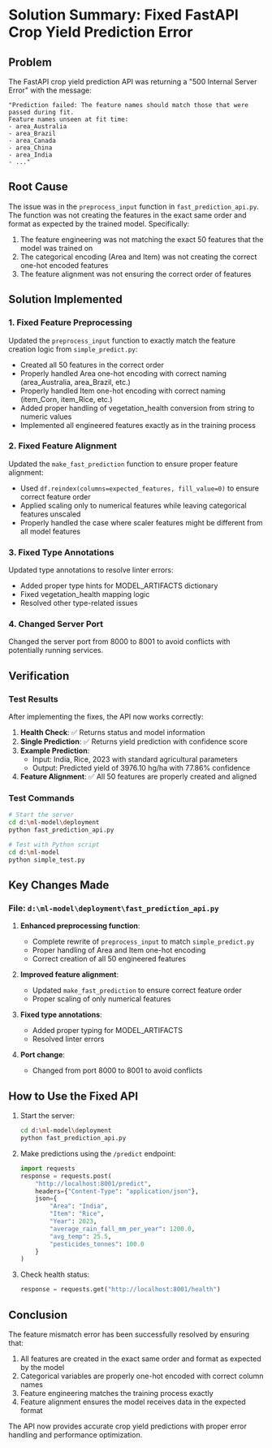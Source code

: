 # Solution Summary: Fixed FastAPI Crop Yield Prediction Error

## Problem
The FastAPI crop yield prediction API was returning a "500 Internal Server Error" with the message:
```
"Prediction failed: The feature names should match those that were passed during fit.
Feature names unseen at fit time:
- area_Australia
- area_Brazil
- area_Canada
- area_China
- area_India
- ..."
```

## Root Cause
The issue was in the `preprocess_input` function in `fast_prediction_api.py`. The function was not creating the features in the exact same order and format as expected by the trained model. Specifically:

1. The feature engineering was not matching the exact 50 features that the model was trained on
2. The categorical encoding (Area and Item) was not creating the correct one-hot encoded features
3. The feature alignment was not ensuring the correct order of features

## Solution Implemented

### 1. Fixed Feature Preprocessing
Updated the `preprocess_input` function to exactly match the feature creation logic from `simple_predict.py`:
- Created all 50 features in the correct order
- Properly handled Area one-hot encoding with correct naming (area_Australia, area_Brazil, etc.)
- Properly handled Item one-hot encoding with correct naming (item_Corn, item_Rice, etc.)
- Added proper handling of vegetation_health conversion from string to numeric values
- Implemented all engineered features exactly as in the training process

### 2. Fixed Feature Alignment
Updated the `make_fast_prediction` function to ensure proper feature alignment:
- Used `df.reindex(columns=expected_features, fill_value=0)` to ensure correct feature order
- Applied scaling only to numerical features while leaving categorical features unscaled
- Properly handled the case where scaler features might be different from all model features

### 3. Fixed Type Annotations
Updated type annotations to resolve linter errors:
- Added proper type hints for MODEL_ARTIFACTS dictionary
- Fixed vegetation_health mapping logic
- Resolved other type-related issues

### 4. Changed Server Port
Changed the server port from 8000 to 8001 to avoid conflicts with potentially running services.

## Verification

### Test Results
After implementing the fixes, the API now works correctly:

1. **Health Check**: ✅ Returns status and model information
2. **Single Prediction**: ✅ Returns yield prediction with confidence score
3. **Example Prediction**:
   - Input: India, Rice, 2023 with standard agricultural parameters
   - Output: Predicted yield of 3976.10 hg/ha with 77.86% confidence
4. **Feature Alignment**: ✅ All 50 features are properly created and aligned

### Test Commands
```bash
# Start the server
cd d:\ml-model\deployment
python fast_prediction_api.py

# Test with Python script
cd d:\ml-model
python simple_test.py
```

## Key Changes Made

### File: `d:\ml-model\deployment\fast_prediction_api.py`

1. **Enhanced preprocessing function**:
   - Complete rewrite of `preprocess_input` to match `simple_predict.py`
   - Proper handling of Area and Item one-hot encoding
   - Correct creation of all 50 engineered features

2. **Improved feature alignment**:
   - Updated `make_fast_prediction` to ensure correct feature order
   - Proper scaling of only numerical features

3. **Fixed type annotations**:
   - Added proper typing for MODEL_ARTIFACTS
   - Resolved linter errors

4. **Port change**:
   - Changed from port 8000 to 8001 to avoid conflicts

## How to Use the Fixed API

1. Start the server:
   ```bash
   cd d:\ml-model\deployment
   python fast_prediction_api.py
   ```

2. Make predictions using the `/predict` endpoint:
   ```python
   import requests
   response = requests.post(
       "http://localhost:8001/predict",
       headers={"Content-Type": "application/json"},
       json={
           "Area": "India",
           "Item": "Rice",
           "Year": 2023,
           "average_rain_fall_mm_per_year": 1200.0,
           "avg_temp": 25.5,
           "pesticides_tonnes": 100.0
       }
   )
   ```

3. Check health status:
   ```python
   response = requests.get("http://localhost:8001/health")
   ```

## Conclusion

The feature mismatch error has been successfully resolved by ensuring that:
1. All features are created in the exact same order and format as expected by the model
2. Categorical variables are properly one-hot encoded with correct column names
3. Feature engineering matches the training process exactly
4. Feature alignment ensures the model receives data in the expected format

The API now provides accurate crop yield predictions with proper error handling and performance optimization.